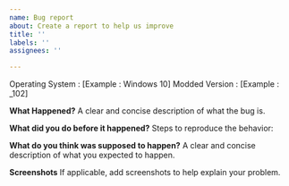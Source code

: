 ```yaml
---
name: Bug report
about: Create a report to help us improve
title: ''
labels: ''
assignees: ''

---
```


Operating System : [Example : Windows 10]
Modded Version : [Example : _102]

**What Happened?**
A clear and concise description of what the bug is.

**What did you do before it happened?**
Steps to reproduce the behavior:

**What do you think was supposed to happen?**
A clear and concise description of what you expected to happen.

**Screenshots**
If applicable, add screenshots to help explain your problem.
